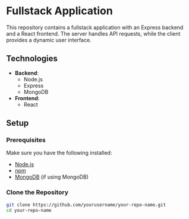 # Fullstack Application

This repository contains a fullstack application with an Express backend and a React frontend. The server handles API requests, while the client provides a dynamic user interface.

## Technologies

- **Backend**: 
  - Node.js
  - Express
  - MongoDB
- **Frontend**:
  - React

## Setup

### Prerequisites

Make sure you have the following installed:

- [Node.js](https://nodejs.org/)
- [npm](https://www.npmjs.com/)
- [MongoDB](https://www.mongodb.com/) (if using MongoDB)

### Clone the Repository

```bash
git clone https://github.com/yourusername/your-repo-name.git
cd your-repo-name